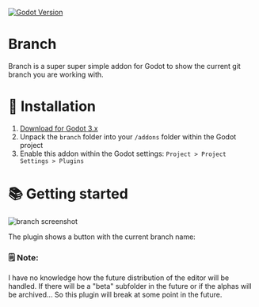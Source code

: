 [![Godot Version](https://img.shields.io/badge/Godot-3.x-green.svg)](https://shields.io/)

# Branch
Branch is a super super simple addon for Godot to show the current git branch you are working with.

# 🧪 Installation

1. [Download for Godot 3.x](https://github.com/gdplugs/Branch/archive/refs/heads/main.zip)
2. Unpack the `branch` folder into your `/addons` folder within the Godot project
3. Enable this addon within the Godot settings: `Project > Project Settings > Plugins`

# 📚 Getting started
![branch screenshot](screenshots/branch.PNG?raw=true "Plugin")

The plugin shows a button with the current branch name:


### 🗒️ Note:
I have no knowledge how the future distribution of the editor will be handled. If there will be a "beta" subfolder in the future or if the alphas will be archived...
So this plugin will break at some point in the future.
